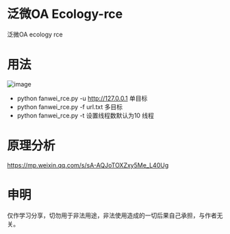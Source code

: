# 泛微OA Ecology-rce
泛微OA ecology rce
# 用法
![image](https://github.com/Zhu013/Fanwei-ecology-rce/blob/main/useage.gif)

- python fanwei_rce.py -u http://127.0.0.1
单目标
- python fanwei_rce.py -f url.txt
多目标
- python fanwei_rce.py -t 设置线程数默认为10
线程
# 原理分析
https://mp.weixin.qq.com/s/sA-AQJoTOXZxy5Me_L40Ug

# 申明
仅作学习分享，切勿用于非法用途，非法使用造成的一切后果自己承担，与作者无关。
